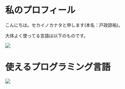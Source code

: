 # 私のプロフィール

こんにちは。セカイノカナタと申します(本名：戸政諒祐)。

大体よく使ってる言語は以下のものです。

![](https://github-readme-stats.vercel.app/api/top-langs?username=Sekainokanata)

# 使えるプログラミング言語
![](https://skillicons.dev/icons?i=python,c,cpp,java)

